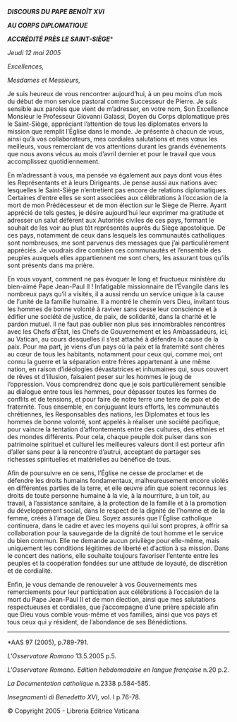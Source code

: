***DISCOURS DU PAPE BENOÎT XVI***

***AU CORPS DIPLOMATIQUE***

***ACCRÉDITÉ PRÈS LE SAINT-SIÈGE****

*Jeudi 12 mai 2005*

*Excellences,*

*Mesdames et Messieurs,*

Je suis heureux de vous rencontrer aujourd’hui, à un peu moins d’un mois du début de mon service pastoral comme Successeur de Pierre. Je suis sensible aux paroles que vient de m’adresser, en votre nom, Son Excellence Monsieur le Professeur Giovanni Galassi, Doyen du Corps diplomatique près le Saint-Siège, appréciant l’attention de tous les diplomates envers la mission que remplit l’Église dans le monde. Je présente à chacun de vous, ainsi qu’à vos collaborateurs, mes cordiales salutations et mes vœux les meilleurs, vous remerciant de vos attentions durant les grands événements que nous avons vécus au mois d’avril dernier et pour le travail que vous accomplissez quotidiennement.

En m’adressant à vous, ma pensée va également aux pays dont vous êtes les Représentants et à leurs Dirigeants. Je pense aussi aux nations avec lesquelles le Saint-Siège n’entretient pas encore de relations diplomatiques. Certaines d’entre elles se sont associées aux célébrations à l’occasion de la mort de mon Prédécesseur et de mon élection sur le Siège de Pierre. Ayant apprécié de tels gestes, je désire aujourd’hui leur exprimer ma gratitude et adresser un salut déférent aux Autorités civiles de ces pays, formant le souhait de les voir au plus tôt représentés auprès du Siège apostolique. De ces pays, notamment de ceux dans lesquels les communautés catholiques sont nombreuses, me sont parvenus des messages que j’ai particulièrement appréciés. Je voudrais dire combien ces communautés et l’ensemble des peuples auxquels elles appartiennent me sont chers, les assurant tous qu’ils sont présents dans ma prière.

En vous voyant, comment ne pas évoquer le long et fructueux ministère du bien-aimé Pape Jean-Paul II ! Infatigable missionnaire de l’Évangile dans les nombreux pays qu’il a visités, il a aussi rendu un service unique à la cause de l’unité de la famille humaine. Il a montré le chemin vers Dieu, invitant tous les hommes de bonne volonté à raviver sans cesse leur conscience et à édifier une société de justice, de paix, de solidarité, dans la charité et le pardon mutuel. Il ne faut pas oublier non plus ses innombrables rencontres avec les Chefs d’État, les Chefs de Gouvernement et les Ambassadeurs, ici, au Vatican, au cours desquelles il s’est attaché à défendre la cause de la paix. Pour ma part, je viens d’un pays où la paix et la fraternité sont chères au cœur de tous les habitants, notamment pour ceux qui, comme moi, ont connu la guerre et la séparation entre frères appartenant à une même nation, en raison d’idéologies dévastatrices et inhumaines qui, sous couvert de rêves et d’illusion, faisaient peser sur les hommes le joug de l’oppression. Vous comprendrez donc que je sois particulièrement sensible au dialogue entre tous les hommes, pour dépasser toutes les formes de conflits et de tensions, et pour faire de notre terre une terre de paix et de fraternité. Tous ensemble, en conjuguant leurs efforts, les communautés chrétiennes, les Responsables des nations, les Diplomates et tous les hommes de bonne volonté, sont appelés à réaliser une société pacifique, pour vaincre la tentation d’affrontements entre des cultures, des ethnies et des mondes différents. Pour cela, chaque peuple doit puiser dans son patrimoine spirituel et culturel les meilleures valeurs dont il est porteur afin d’aller sans peur à la rencontre d’autrui, acceptant de partager ses richesses spirituelles et matérielles au bénéfice de tous.

Afin de poursuivre en ce sens, l’Église ne cesse de proclamer et de défendre les droits humains fondamentaux, malheureusement encore violés en différentes parties de la terre, et elle œuvre afin que soient reconnus les droits de toute personne humaine à la vie, à la nourriture, à un toit, au travail, à l’assistance sanitaire, à la protection de la famille et à la promotion du développement social, dans le respect de la dignité de l’homme et de la femme, créés à l’image de Dieu. Soyez assurés que l’Église catholique continuera, dans le cadre et avec les moyens qui lui sont propres, à offrir sa collaboration pour la sauvegarde de la dignité de tout homme et le service du bien commun. Elle ne demande aucun privilège pour elle-même, mais uniquement les conditions légitimes de liberté et d’action à sa mission. Dans le concert des nations, elle souhaite toujours favoriser l’entente entre les peuples et la coopération fondées sur une attitude de loyauté, de discrétion et de cordialité.

Enfin, je vous demande de renouveler à vos Gouvernements mes remerciements pour leur participation aux célébrations à l’occasion de la mort du Pape Jean-Paul II et de mon élection, ainsi que mes salutations respectueuses et cordiales, que j’accompagne d’une prière spéciale afin que Dieu vous comble vous-même et vos familles, ainsi que vos pays et tous ceux qui y résident, de l’abondance de ses Bénédictions.

* * *

*AAS 97 (2005), p.789-791.

*L'Osservatore Romano* 13.5.2005 p.5.

*L'Osservatore Romano. Edition hebdomadaire en langue française* n.20 p.2.

*La Documentation catholique* n.2338 p.584-585.

*Insegnamenti di Benedetto XVI*, vol. I p.76-78.

© Copyright 2005 - Libreria Editrice Vaticana